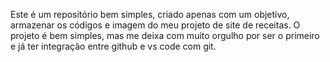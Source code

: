 Este é um repositório bem simples, criado apenas com um objetivo, armazenar os códigos e imagem do meu projeto de site de receitas. O projeto é bem simples, mas me deixa com muito orgulho por ser o primeiro e já ter integração entre github e vs code com git.
